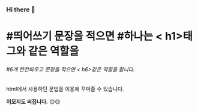 ### Hi there 👋

# #띄어쓰기 문장을 적으면 #하나는 < h1>태그와 같은 역할을
###### #6개 한칸띄우고 문장을 적으면 < h6>같은 역할을 합니다.

<p>
  html에서 사용하던 문법을 이용해 꾸며줄 수 있습니다.  
</p>
<b>이모지도 써집니다.</b>
😊😍
<!--
**dev-library/dev-library** is a ✨ _special_ ✨ repository because its `README.md` (this file) appears on your GitHub profile.

Here are some ideas to get you started:

- 🔭 I’m currently working on ...
- 🌱 I’m currently learning ...
- 👯 I’m looking to collaborate on ...
- 🤔 I’m looking for help with ...
- 💬 Ask me about ...
- 📫 How to reach me: ...
- 😄 Pronouns: ...
- ⚡ Fun fact: ...
-->

